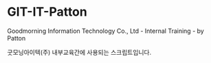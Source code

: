 # GIT-IT-Patton
Goodmorning Information Technology Co., Ltd - Internal Training - by Patton

굿모닝아이텍(주) 내부교육간에 사용되는 스크립트입니다.
